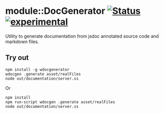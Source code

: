 
# module::DocGenerator [![Status](https://github.com/Wandalen/wDocGenerator/workflows/publish/badge.svg)](https://github.com/Wandalen/wDocGenerator/actions?query=workflow%3Apublish) [![experimental](https://img.shields.io/badge/stability-experimental-orange.svg)](https://github.com/emersion/stability-badges#experimental)

Utility to generate documentation from jsdoc annotated source code and markdown files.

## Try out
```
npm install -g wdocgenerator
wdocgen .generate asset/realFiles
node out/documentation/server.ss
```
Or
```
npm install 
npm run-script wdocgen .generate asset/realFiles
node out/documentation/server.ss
```











































